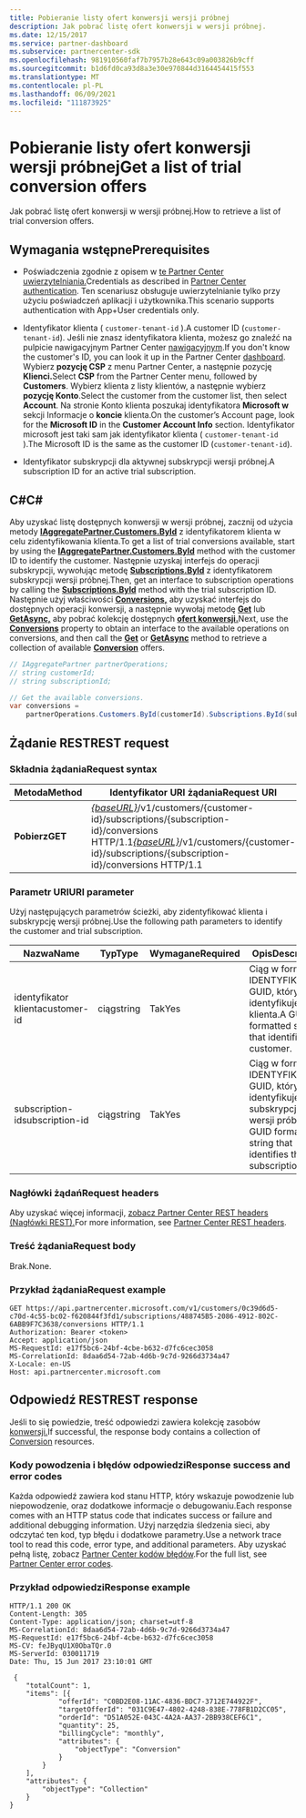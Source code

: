 ```yaml
---
title: Pobieranie listy ofert konwersji wersji próbnej
description: Jak pobrać listę ofert konwersji w wersji próbnej.
ms.date: 12/15/2017
ms.service: partner-dashboard
ms.subservice: partnercenter-sdk
ms.openlocfilehash: 981910560faf7b7957b28e643c09a003826b9cff
ms.sourcegitcommit: b1d6fd0ca93d8a3e30e970844d3164454415f553
ms.translationtype: MT
ms.contentlocale: pl-PL
ms.lasthandoff: 06/09/2021
ms.locfileid: "111873925"
---
```

# <a name="get-a-list-of-trial-conversion-offers"></a><span data-ttu-id="5e626-103">Pobieranie listy ofert konwersji wersji próbnej</span><span class="sxs-lookup"><span data-stu-id="5e626-103">Get a list of trial conversion offers</span></span>

<span data-ttu-id="5e626-104">Jak pobrać listę ofert konwersji w wersji próbnej.</span><span class="sxs-lookup"><span data-stu-id="5e626-104">How to retrieve a list of trial conversion offers.</span></span>

## <a name="prerequisites"></a><span data-ttu-id="5e626-105">Wymagania wstępne</span><span class="sxs-lookup"><span data-stu-id="5e626-105">Prerequisites</span></span>

- <span data-ttu-id="5e626-106">Poświadczenia zgodnie z opisem w [te Partner Center uwierzytelniania.](partner-center-authentication.md)</span><span class="sxs-lookup"><span data-stu-id="5e626-106">Credentials as described in [Partner Center authentication](partner-center-authentication.md).</span></span> <span data-ttu-id="5e626-107">Ten scenariusz obsługuje uwierzytelnianie tylko przy użyciu poświadczeń aplikacji i użytkownika.</span><span class="sxs-lookup"><span data-stu-id="5e626-107">This scenario supports authentication with App+User credentials only.</span></span>

- <span data-ttu-id="5e626-108">Identyfikator klienta ( `customer-tenant-id` ).</span><span class="sxs-lookup"><span data-stu-id="5e626-108">A customer ID (`customer-tenant-id`).</span></span> <span data-ttu-id="5e626-109">Jeśli nie znasz identyfikatora klienta, możesz go znaleźć na pulpicie nawigacyjnym Partner Center [nawigacyjnym](https://partner.microsoft.com/dashboard).</span><span class="sxs-lookup"><span data-stu-id="5e626-109">If you don't know the customer's ID, you can look it up in the Partner Center [dashboard](https://partner.microsoft.com/dashboard).</span></span> <span data-ttu-id="5e626-110">Wybierz **pozycję CSP** z menu Partner Center, a następnie pozycję **Klienci.**</span><span class="sxs-lookup"><span data-stu-id="5e626-110">Select **CSP** from the Partner Center menu, followed by **Customers**.</span></span> <span data-ttu-id="5e626-111">Wybierz klienta z listy klientów, a następnie wybierz **pozycję Konto**.</span><span class="sxs-lookup"><span data-stu-id="5e626-111">Select the customer from the customer list, then select **Account**.</span></span> <span data-ttu-id="5e626-112">Na stronie Konto klienta poszukaj identyfikatora **Microsoft w** sekcji Informacje o **koncie** klienta.</span><span class="sxs-lookup"><span data-stu-id="5e626-112">On the customer’s Account page, look for the **Microsoft ID** in the **Customer Account Info** section.</span></span> <span data-ttu-id="5e626-113">Identyfikator microsoft jest taki sam jak identyfikator klienta ( `customer-tenant-id` ).</span><span class="sxs-lookup"><span data-stu-id="5e626-113">The Microsoft ID is the same as the customer ID  (`customer-tenant-id`).</span></span>

- <span data-ttu-id="5e626-114">Identyfikator subskrypcji dla aktywnej subskrypcji wersji próbnej.</span><span class="sxs-lookup"><span data-stu-id="5e626-114">A subscription ID for an active trial subscription.</span></span>

## <a name="c"></a><span data-ttu-id="5e626-115">C\#</span><span class="sxs-lookup"><span data-stu-id="5e626-115">C\#</span></span>

<span data-ttu-id="5e626-116">Aby uzyskać listę dostępnych konwersji w wersji próbnej, zacznij od użycia metody [**IAggregatePartner.Customers.ById**](/dotnet/api/microsoft.store.partnercenter.customers.icustomercollection.byid) z identyfikatorem klienta w celu zidentyfikowania klienta.</span><span class="sxs-lookup"><span data-stu-id="5e626-116">To get a list of trial conversions available, start by using the [**IAggregatePartner.Customers.ById**](/dotnet/api/microsoft.store.partnercenter.customers.icustomercollection.byid) method with the customer ID to identify the customer.</span></span> <span data-ttu-id="5e626-117">Następnie uzyskaj interfejs do operacji subskrypcji, wywołując metodę [**Subscriptions.ById**](/dotnet/api/microsoft.store.partnercenter.customerusers.icustomerusercollection.byid) z identyfikatorem subskrypcji wersji próbnej.</span><span class="sxs-lookup"><span data-stu-id="5e626-117">Then, get an interface to subscription operations by calling the [**Subscriptions.ById**](/dotnet/api/microsoft.store.partnercenter.customerusers.icustomerusercollection.byid) method with the trial subscription ID.</span></span> <span data-ttu-id="5e626-118">Następnie użyj właściwości [**Conversions,**](/dotnet/api/microsoft.store.partnercenter.subscriptions.isubscription.conversions) aby uzyskać interfejs do dostępnych operacji konwersji, a następnie wywołaj metodę [**Get**](/dotnet/api/microsoft.store.partnercenter.subscriptions.isubscriptionconversioncollection.get) lub [**GetAsync,**](/dotnet/api/microsoft.store.partnercenter.subscriptions.isubscriptionconversioncollection.getasync) aby pobrać kolekcję dostępnych [**ofert konwersji.**](/dotnet/api/microsoft.store.partnercenter.models.subscriptions.conversion)</span><span class="sxs-lookup"><span data-stu-id="5e626-118">Next, use the [**Conversions**](/dotnet/api/microsoft.store.partnercenter.subscriptions.isubscription.conversions) property to obtain an interface to the available operations on conversions, and then call the [**Get**](/dotnet/api/microsoft.store.partnercenter.subscriptions.isubscriptionconversioncollection.get) or [**GetAsync**](/dotnet/api/microsoft.store.partnercenter.subscriptions.isubscriptionconversioncollection.getasync) method to retrieve a collection of available [**Conversion**](/dotnet/api/microsoft.store.partnercenter.models.subscriptions.conversion) offers.</span></span>

``` csharp
// IAggregatePartner partnerOperations;
// string customerId;
// string subscriptionId;

// Get the available conversions.
var conversions =
    partnerOperations.Customers.ById(customerId).Subscriptions.ById(subscriptionId).Conversions.Get();
```

## <a name="rest-request"></a><span data-ttu-id="5e626-119">Żądanie REST</span><span class="sxs-lookup"><span data-stu-id="5e626-119">REST request</span></span>

### <a name="request-syntax"></a><span data-ttu-id="5e626-120">Składnia żądania</span><span class="sxs-lookup"><span data-stu-id="5e626-120">Request syntax</span></span>

| <span data-ttu-id="5e626-121">Metoda</span><span class="sxs-lookup"><span data-stu-id="5e626-121">Method</span></span>  | <span data-ttu-id="5e626-122">Identyfikator URI żądania</span><span class="sxs-lookup"><span data-stu-id="5e626-122">Request URI</span></span>                                                                                                                 |
|---------|-----------------------------------------------------------------------------------------------------------------------------|
| <span data-ttu-id="5e626-123">**Pobierz**</span><span class="sxs-lookup"><span data-stu-id="5e626-123">**GET**</span></span> | <span data-ttu-id="5e626-124">[*{baseURL}*](partner-center-rest-urls.md)/v1/customers/{customer-id}/subscriptions/{subscription-id}/conversions HTTP/1.1</span><span class="sxs-lookup"><span data-stu-id="5e626-124">[*{baseURL}*](partner-center-rest-urls.md)/v1/customers/{customer-id}/subscriptions/{subscription-id}/conversions HTTP/1.1</span></span> |

### <a name="uri-parameter"></a><span data-ttu-id="5e626-125">Parametr URI</span><span class="sxs-lookup"><span data-stu-id="5e626-125">URI parameter</span></span>

<span data-ttu-id="5e626-126">Użyj następujących parametrów ścieżki, aby zidentyfikować klienta i subskrypcję wersji próbnej.</span><span class="sxs-lookup"><span data-stu-id="5e626-126">Use the following path parameters to identify the customer and trial subscription.</span></span>

| <span data-ttu-id="5e626-127">Nazwa</span><span class="sxs-lookup"><span data-stu-id="5e626-127">Name</span></span>            | <span data-ttu-id="5e626-128">Typ</span><span class="sxs-lookup"><span data-stu-id="5e626-128">Type</span></span>   | <span data-ttu-id="5e626-129">Wymagane</span><span class="sxs-lookup"><span data-stu-id="5e626-129">Required</span></span> | <span data-ttu-id="5e626-130">Opis</span><span class="sxs-lookup"><span data-stu-id="5e626-130">Description</span></span>                                                     |
|-----------------|--------|----------|-----------------------------------------------------------------|
| <span data-ttu-id="5e626-131">identyfikator klienta</span><span class="sxs-lookup"><span data-stu-id="5e626-131">customer-id</span></span>     | <span data-ttu-id="5e626-132">ciąg</span><span class="sxs-lookup"><span data-stu-id="5e626-132">string</span></span> | <span data-ttu-id="5e626-133">Tak</span><span class="sxs-lookup"><span data-stu-id="5e626-133">Yes</span></span>      | <span data-ttu-id="5e626-134">Ciąg w formacie IDENTYFIKATORA GUID, który identyfikuje klienta.</span><span class="sxs-lookup"><span data-stu-id="5e626-134">A GUID formatted string that identifies the customer.</span></span>           |
| <span data-ttu-id="5e626-135">subscription-id</span><span class="sxs-lookup"><span data-stu-id="5e626-135">subscription-id</span></span> | <span data-ttu-id="5e626-136">ciąg</span><span class="sxs-lookup"><span data-stu-id="5e626-136">string</span></span> | <span data-ttu-id="5e626-137">Tak</span><span class="sxs-lookup"><span data-stu-id="5e626-137">Yes</span></span>      | <span data-ttu-id="5e626-138">Ciąg w formacie IDENTYFIKATORA GUID, który identyfikuje subskrypcję wersji próbnej.</span><span class="sxs-lookup"><span data-stu-id="5e626-138">A GUID formatted string that identifies the trial subscription.</span></span> |

### <a name="request-headers"></a><span data-ttu-id="5e626-139">Nagłówki żądań</span><span class="sxs-lookup"><span data-stu-id="5e626-139">Request headers</span></span>

<span data-ttu-id="5e626-140">Aby uzyskać więcej informacji, [zobacz Partner Center REST headers (Nagłówki REST).](headers.md)</span><span class="sxs-lookup"><span data-stu-id="5e626-140">For more information, see [Partner Center REST headers](headers.md).</span></span>

### <a name="request-body"></a><span data-ttu-id="5e626-141">Treść żądania</span><span class="sxs-lookup"><span data-stu-id="5e626-141">Request body</span></span>

<span data-ttu-id="5e626-142">Brak.</span><span class="sxs-lookup"><span data-stu-id="5e626-142">None.</span></span>

### <a name="request-example"></a><span data-ttu-id="5e626-143">Przykład żądania</span><span class="sxs-lookup"><span data-stu-id="5e626-143">Request example</span></span>

```http
GET https://api.partnercenter.microsoft.com/v1/customers/0c39d6d5-c70d-4c55-bc02-f620844f3fd1/subscriptions/488745B5-2086-4912-802C-6ABB9F7C3638/conversions HTTP/1.1
Authorization: Bearer <token>
Accept: application/json
MS-RequestId: e17f5bc6-24bf-4cbe-b632-d7fc6cec3058
MS-CorrelationId: 8daa6d54-72ab-4d6b-9c7d-9266d3734a47
X-Locale: en-US
Host: api.partnercenter.microsoft.com
```

## <a name="rest-response"></a><span data-ttu-id="5e626-144">Odpowiedź REST</span><span class="sxs-lookup"><span data-stu-id="5e626-144">REST response</span></span>

<span data-ttu-id="5e626-145">Jeśli to się powiedzie, treść odpowiedzi zawiera kolekcję zasobów [konwersji.](conversions-resources.md#conversionresult)</span><span class="sxs-lookup"><span data-stu-id="5e626-145">If successful, the response body contains a collection of [Conversion](conversions-resources.md#conversionresult) resources.</span></span>

### <a name="response-success-and-error-codes"></a><span data-ttu-id="5e626-146">Kody powodzenia i błędów odpowiedzi</span><span class="sxs-lookup"><span data-stu-id="5e626-146">Response success and error codes</span></span>

<span data-ttu-id="5e626-147">Każda odpowiedź zawiera kod stanu HTTP, który wskazuje powodzenie lub niepowodzenie, oraz dodatkowe informacje o debugowaniu.</span><span class="sxs-lookup"><span data-stu-id="5e626-147">Each response comes with an HTTP status code that indicates success or failure and additional debugging information.</span></span> <span data-ttu-id="5e626-148">Użyj narzędzia śledzenia sieci, aby odczytać ten kod, typ błędu i dodatkowe parametry.</span><span class="sxs-lookup"><span data-stu-id="5e626-148">Use a network trace tool to read this code, error type, and additional parameters.</span></span> <span data-ttu-id="5e626-149">Aby uzyskać pełną listę, zobacz [Partner Center kodów błędów](error-codes.md).</span><span class="sxs-lookup"><span data-stu-id="5e626-149">For the full list, see [Partner Center error codes](error-codes.md).</span></span>

### <a name="response-example"></a><span data-ttu-id="5e626-150">Przykład odpowiedzi</span><span class="sxs-lookup"><span data-stu-id="5e626-150">Response example</span></span>

```http
HTTP/1.1 200 OK
Content-Length: 305
Content-Type: application/json; charset=utf-8
MS-CorrelationId: 8daa6d54-72ab-4d6b-9c7d-9266d3734a47
MS-RequestId: e17f5bc6-24bf-4cbe-b632-d7fc6cec3058
MS-CV: feJByqU1X0ObaTQr.0
MS-ServerId: 030011719
Date: Thu, 15 Jun 2017 23:10:01 GMT

 {
    "totalCount": 1,
    "items": [{
            "offerId": "C0BD2E08-11AC-4836-BDC7-3712E744922F",
            "targetOfferId": "031C9E47-4802-4248-838E-778FB1D2CC05",
            "orderId": "D51A052E-043C-4A2A-AA37-2BB938CEF6C1",
            "quantity": 25,
            "billingCycle": "monthly",
            "attributes": {
                "objectType": "Conversion"
            }
        }
    ],
    "attributes": {
        "objectType": "Collection"
    }
}
```
